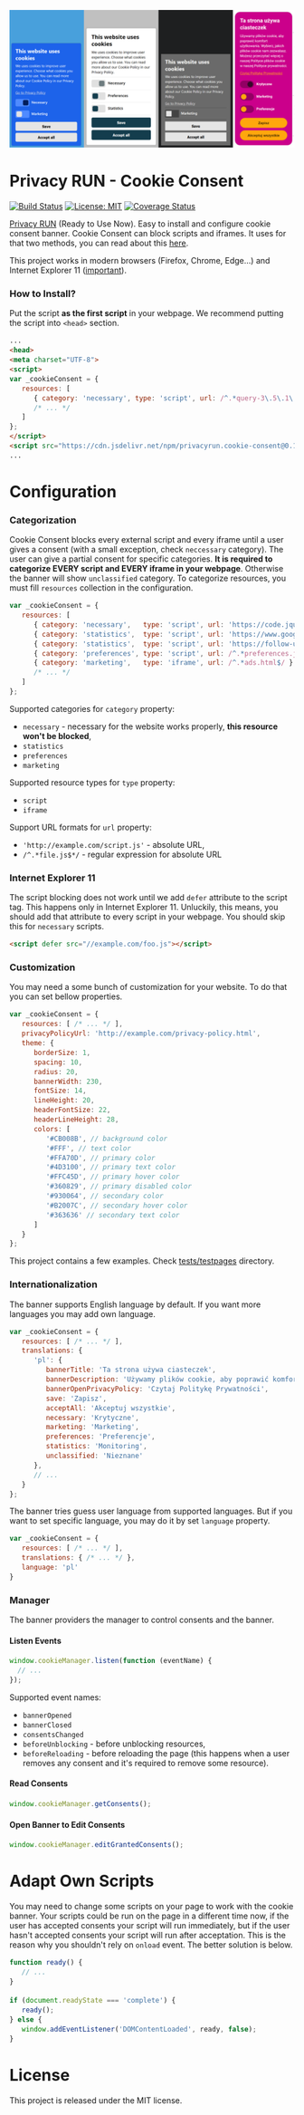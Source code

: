 ![Cookie Consent](cookie-consent.png)

# Privacy RUN - Cookie Consent

[![Build Status](https://travis-ci.org/PrivacyRUN/cookie-consent.svg?branch=master)](https://travis-ci.org/PrivacyRUN/cookie-consent) [![License: MIT](https://img.shields.io/badge/license-MIT-brightgreen.svg)](/LICENSE) [![Coverage Status](https://coveralls.io/repos/github/PrivacyRUN/cookie-consent/badge.svg?branch=master)](https://coveralls.io/github/PrivacyRUN/cookie-consent?branch=master)

[Privacy RUN](https://www.privacyrun.com/) (Ready to Use Now). Easy to install and configure cookie consent banner. Cookie Consent can block scripts and iframes. It uses for that two methods, you can read about this [here](https://medium.com/snips-ai/how-to-block-third-party-scripts-with-a-few-lines-of-javascript-f0b08b9c4c0).

This project works in modern browsers (Firefox, Chrome, Edge...) and Internet Explorer 11 ([important](#internet-explorer-11)).

### How to Install?

Put the script **as the first script** in your webpage. We recommend putting the script into `<head>` section.

```html
...
<head>
<meta charset="UTF-8">
<script>
var _cookieConsent = {
   resources: [
      { category: 'necessary', type: 'script', url: /^.*query-3\.5\.1\.min\.js$/ },
      /* ... */
   ]
};
</script>
<script src="https://cdn.jsdelivr.net/npm/privacyrun.cookie-consent@0.1.0/cookieconsent.js"></script>
...
```

# Configuration

### Categorization

Cookie Consent blocks every external script and every iframe until a user gives a consent (with a small exception, check `neccessary` category). The user can give a partial consent for specific categories. **It is required to categorize EVERY script and EVERY iframe in your webpage**. Otherwise the banner will show `unclassified` category. To categorize resources, you must fill `resources` collection in the configuration.

```js
var _cookieConsent = {
   resources: [
      { category: 'necessary',   type: 'script', url: 'https://code.jquery.com/jquery-3.5.1.min.js' },
      { category: 'statistics',  type: 'script', url: 'https://www.google-analytics.com/analytics.js' },
      { category: 'statistics',  type: 'script', url: 'https://follow-user.com/follow.js' },
      { category: 'preferences', type: 'script', url: /^.*preferences.js$/ },
      { category: 'marketing',   type: 'iframe', url: /^.*ads.html$/ },
      /* ... */
   ]
};
```

Supported categories for `category` property:
- `necessary` - necessary for the website works properly, **this resource won't be blocked**,
- `statistics`
- `preferences`
- `marketing`

Supported resource types for `type` property:
- `script`
- `iframe`

Support URL formats for `url` property:
- `'http://example.com/script.js'` - absolute URL,
- `/^.*file.js$*/` - regular expression for absolute URL

### Internet Explorer 11

The script blocking does not work until we add `defer` attribute to the script tag. This happens only in Internet Explorer 11. Unluckily, this means, you should add that attribute to every script in your webpage. You should skip this for  `necessary` scripts.

```html
<script defer src="//example.com/foo.js"></script>
```

### Customization

You may need a some bunch of customization for your website. To do that you can set bellow properties.

```js
var _cookieConsent = {
   resources: [ /* ... */ ],
   privacyPolicyUrl: 'http://example.com/privacy-policy.html',
   theme: {
      borderSize: 1,
      spacing: 10,
      radius: 20,
      bannerWidth: 230,
      fontSize: 14,
      lineHeight: 20,
      headerFontSize: 22,
      headerLineHeight: 28,
      colors: [
         '#CB008B', // background color
         '#FFF', // text color
         '#FFA70D', // primary color
         '#4D3100', // primary text color
         '#FFC45D', // primary hover color
         '#360829', // primary disabled color
         '#930064', // secondary color
         '#B2007C', // secondary hover color
         '#363636' // secondary text color
      ]
   }
};
```

This project contains a few examples. Check [tests/testpages](tests/testpages) directory.

### Internationalization

The banner supports English language by default. If you want more languages you may add own language.

```js
var _cookieConsent = {
   resources: [ /* ... */ ],
   translations: {
      'pl': {
         bannerTitle: 'Ta strona używa ciasteczek',
         bannerDescription: 'Używamy plików cookie, aby poprawić komfort użytkowania. Wybierz, jakich plików cookie nam zezwalasz.',
         bannerOpenPrivacyPolicy: 'Czytaj Politykę Prywatności',
         save: 'Zapisz',
         acceptAll: 'Akceptuj wszystkie',
         necessary: 'Krytyczne',
         marketing: 'Marketing',
         preferences: 'Preferencje',
         statistics: 'Monitoring',
         unclassified: 'Nieznane'
      },
      // ...
   }
};
```

The banner tries guess user language from supported languages. But if you want to set specific language, you may do it by set `language` property.

```js
var _cookieConsent = {
   resources: [ /* ... */ ],
   translations: { /* ... */ },
   language: 'pl'
}
```

### Manager

The banner providers the manager to control consents and the banner.

#### Listen Events

```ts
window.cookieManager.listen(function (eventName) {
  // ...
});
``` 
Supported event names:

* `bannerOpened`
* `bannerClosed`
* `consentsChanged`
* `beforeUnblocking` - before unblocking resources,
* `beforeReloading` - before reloading the page (this happens when a user removes any consent and it's required to remove some resource).

#### Read Consents

```js
window.cookieManager.getConsents();
```

#### Open Banner to Edit Consents

```js
window.cookieManager.editGrantedConsents();
```

# Adapt Own Scripts

You may need to change some scripts on your page to work with the cookie banner. Your scripts could be run on the page in a different time now, if the user has accepted consents your script will run immediately, but if the user hasn't accepted consents your script will run after acceptation. This is the reason why you shouldn't rely on `onload` event.  The better solution is below.

```js
function ready() {
   // ...
}

if (document.readyState === 'complete') {
   ready();
} else {
   window.addEventListener('DOMContentLoaded', ready, false);
}
```

# License

This project is released under the MIT license.
